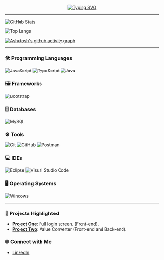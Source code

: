 <div align="center">

[![Typing SVG](https://readme-typing-svg.herokuapp.com/?font=Fira+Code&color=00BFFF&size=50&center=true&vCenter=true&width=1000&lines=Hello,+I%27m+Carlos+Eduardo)](https://git.io/typing-svg)

</div>

---

![GitHub Stats](https://github-readme-stats.vercel.app/api?username=carlossalustiano&theme=transparent&bg_color=0D1117&border_color=00BFFF&show_icons=true&icon_color=00BFFF&title_color=E94D5F&text_color=FFF)

![Top Langs](https://github-readme-stats-git-masterrstaa-rickstaa.vercel.app/api/top-langs/?username=carlossalustiano&bg_color=0D1117&border_color=00BFFF&title_color=E94D5F&text_color=FFF&layout=compact)

[![Ashutosh's github activity graph](https://github-readme-activity-graph.vercel.app/graph?username=carlossalustiano&bg_color=0D1117&color=FB74F2&line=E94D5F&point=922f8a&area=true&hide_border=true)](https://github.com/ashutosh00710/github-readme-activity-graph)

---

### 🛠️ **Programming Languages**

![JavaScript](https://img.shields.io/badge/JavaScript-%23F7DF1E.svg?style=flat-square&logo=javascript&logoColor=black)
![TypeScript](https://img.shields.io/badge/TypeScript-%23007ACC.svg?style=flat-square&logo=typescript&logoColor=white)
![Java](https://img.shields.io/badge/Java-%23ED8B00.svg?style=flat-square&logo=openjdk&logoColor=white)

### 🖼️ **Frameworks**

![Bootstrap](https://img.shields.io/badge/Bootstrap-%23563D7C.svg?style=flat-square&logo=bootstrap&logoColor=white)

### 🗄️ **Databases**

![MySQL](https://img.shields.io/badge/MySQL-00000F?style=flat-square&logo=mysql&logoColor=white)

### ⚙️ **Tools**

![Git](https://img.shields.io/badge/Git-F05032?style=flat-square&logo=git&logoColor=white)
![GitHub](https://img.shields.io/badge/GitHub-181717?style=flat-square&logo=github&logoColor=white)
![Postman](https://img.shields.io/badge/Postman-FF6C37?style=flat-square&logo=postman&logoColor=white)

### 💻 **IDEs**

![Eclipse](https://img.shields.io/badge/Eclipse-2C2255?style=flat-square&logo=eclipse&logoColor=white)
![Visual Studio Code](https://img.shields.io/badge/VS%20Code-007ACC?style=flat-square&logo=visual-studio-code&logoColor=white)

### 🖥️ **Operating Systems**

![Windows](https://img.shields.io/badge/Windows-000?style=flat-square&logo=windows&logoColor=2CA5E0)

---

### 📁 **Projects Highlighted**

- [**Project One**](https://carlossalustiano.github.io/tela_login/): Full login screen. (Front-end).
- [**Project Two**](https://carlossalustiano.github.io/conversor-dinheiro/): Value Converter (Front-end and Back-end).

### 🌐 **Connect with Me**

- [LinkedIn](https://www.linkedin.com/in/carlossalustiano/)

